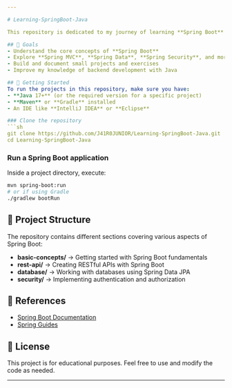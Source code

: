 ```yaml
---

# Learning-SpringBoot-Java  

This repository is dedicated to my journey of learning **Spring Boot** using **Java**. It serves as a starting point for exploring the framework, experimenting with its features, and building foundational projects.  

## 📌 Goals  
- Understand the core concepts of **Spring Boot**  
- Explore **Spring MVC**, **Spring Data**, **Spring Security**, and more  
- Build and document small projects and exercises  
- Improve my knowledge of backend development with Java  

## 🚀 Getting Started  
To run the projects in this repository, make sure you have:  
- **Java 17+** (or the required version for a specific project)  
- **Maven** or **Gradle** installed  
- An IDE like **IntelliJ IDEA** or **Eclipse**  

### Clone the repository  
```sh
git clone https://github.com/J41R0JUNIOR/Learning-SpringBoot-Java.git  
cd Learning-SpringBoot-Java
```

### Run a Spring Boot application  
Inside a project directory, execute:  
```sh
mvn spring-boot:run
# or if using Gradle
./gradlew bootRun
```

## 📂 Project Structure  
The repository contains different sections covering various aspects of Spring Boot:  
- **basic-concepts/** → Getting started with Spring Boot fundamentals  
- **rest-api/** → Creating RESTful APIs with Spring Boot  
- **database/** → Working with databases using Spring Data JPA  
- **security/** → Implementing authentication and authorization  

## 📖 References  
- [Spring Boot Documentation](https://docs.spring.io/spring-boot/docs/current/reference/html/)  
- [Spring Guides](https://spring.io/guides)  

## 🔗 License  
This project is for educational purposes. Feel free to use and modify the code as needed.  

---
```

